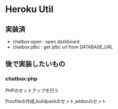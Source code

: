 # Heroku Util

## 実装済

- chatbox:open : open dashboard
- chatbox:jdbc : get jdbc url from DATABASE_URL

## 後で実装したいもの

### chatbox:php

PHPのセットアップを行う

Procfileの作成,buildpackのセット,addonのセット

